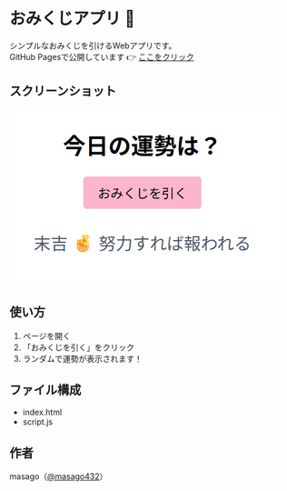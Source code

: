 # おみくじアプリ 🎴

シンプルなおみくじを引けるWebアプリです。  
GitHub Pagesで公開しています 👉 [ここをクリック](https://masago432.github.io/omikuji-app/)

## スクリーンショット
![おみくじアプリの画面](omikuji.png)

## 使い方
1. ページを開く
2. 「おみくじを引く」をクリック
3. ランダムで運勢が表示されます！

## ファイル構成
- index.html
- script.js

## 作者
masago（[@masago432](https://github.com/masago432)）
